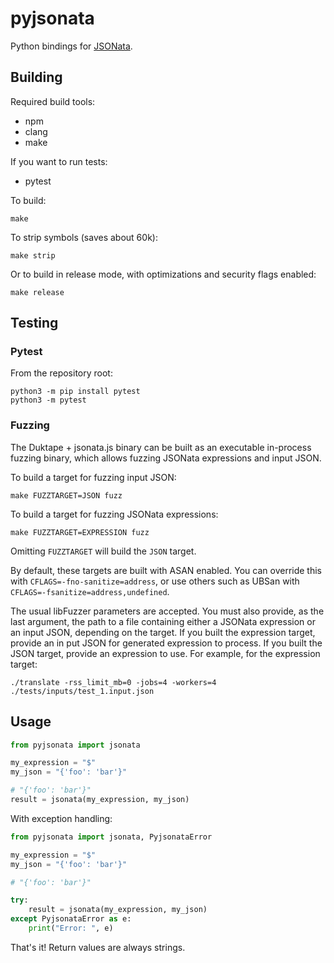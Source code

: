 # pyjsonata

Python bindings for [JSONata](https://jsonata.org).


## Building

Required build tools:
* npm
* clang
* make

If you want to run tests:
* pytest


To build:

```
make
```

To strip symbols (saves about 60k):

```
make strip
```

Or to build in release mode, with optimizations and security flags enabled:

```
make release
```

## Testing

### Pytest

From the repository root:

```
python3 -m pip install pytest
python3 -m pytest
```

### Fuzzing

The Duktape + jsonata.js binary can be built as an executable in-process
fuzzing binary, which allows fuzzing JSONata expressions and input JSON.

To build a target for fuzzing input JSON:

```
make FUZZTARGET=JSON fuzz
```

To build a target for fuzzing JSONata expressions:

```
make FUZZTARGET=EXPRESSION fuzz
```

Omitting `FUZZTARGET` will build the `JSON` target.

By default, these targets are built with ASAN enabled. You can override this
with `CFLAGS=-fno-sanitize=address`, or use others such as UBSan with
`CFLAGS=-fsanitize=address,undefined`.

The usual libFuzzer parameters are accepted. You must also provide, as the last
argument, the path to a file containing either a JSONata expression or an input
JSON, depending on the target. If you built the expression target, provide an
in put JSON for generated expression to process. If you built the JSON target,
provide an expression to use. For example, for the expression target:

```
./translate -rss_limit_mb=0 -jobs=4 -workers=4 ./tests/inputs/test_1.input.json
```

## Usage

```python
from pyjsonata import jsonata

my_expression = "$"
my_json = "{'foo': 'bar'}"

# "{'foo': 'bar'}"
result = jsonata(my_expression, my_json)
```

With exception handling:

```python
from pyjsonata import jsonata, PyjsonataError

my_expression = "$"
my_json = "{'foo': 'bar'}"

# "{'foo': 'bar'}"

try:
    result = jsonata(my_expression, my_json)
except PyjsonataError as e:
    print("Error: ", e)
```


That's it! Return values are always strings.
